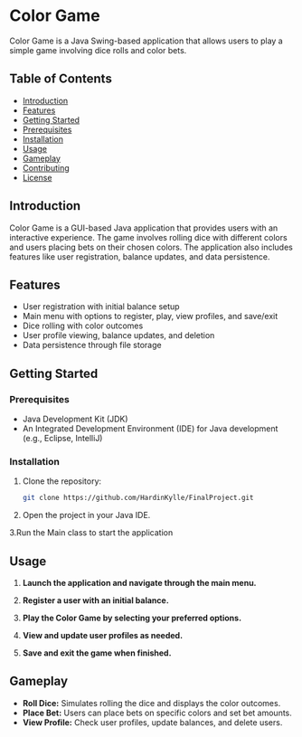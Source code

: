 # Color Game

Color Game is a Java Swing-based application that allows users to play a simple game involving dice rolls and color bets.

## Table of Contents

- [Introduction](#introduction)
- [Features](#features)
- [Getting Started](#getting-started)
- [Prerequisites](#prerequisites)
- [Installation](#installation)
- [Usage](#usage)
- [Gameplay](#gameplay)
- [Contributing](#contributing)
- [License](#license)

## Introduction

Color Game is a GUI-based Java application that provides users with an interactive experience. The game involves rolling dice with different colors and users placing bets on their chosen colors. The application also includes features like user registration, balance updates, and data persistence.

## Features

- User registration with initial balance setup
- Main menu with options to register, play, view profiles, and save/exit
- Dice rolling with color outcomes
- User profile viewing, balance updates, and deletion
- Data persistence through file storage

## Getting Started

### Prerequisites

- Java Development Kit (JDK)
- An Integrated Development Environment (IDE) for Java development (e.g., Eclipse, IntelliJ)

### Installation

1. Clone the repository:
   ```bash
   git clone https://github.com/HardinKylle/FinalProject.git
2. Open the project in your Java IDE.

3.Run the Main class to start the application

## Usage

1. **Launch the application and navigate through the main menu.**

2. **Register a user with an initial balance.**

3. **Play the Color Game by selecting your preferred options.**

4. **View and update user profiles as needed.**

5. **Save and exit the game when finished.**

## Gameplay

- **Roll Dice:** Simulates rolling the dice and displays the color outcomes.
- **Place Bet:** Users can place bets on specific colors and set bet amounts.
- **View Profile:** Check user profiles, update balances, and delete users.
